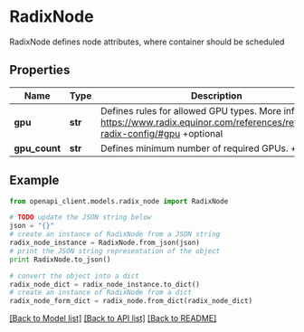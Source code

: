 # RadixNode

RadixNode defines node attributes, where container should be scheduled

## Properties
Name | Type | Description | Notes
------------ | ------------- | ------------- | -------------
**gpu** | **str** | Defines rules for allowed GPU types. More info: https://www.radix.equinor.com/references/reference-radix-config/#gpu +optional | [optional] 
**gpu_count** | **str** | Defines minimum number of required GPUs. +optional | [optional] 

## Example

```python
from openapi_client.models.radix_node import RadixNode

# TODO update the JSON string below
json = "{}"
# create an instance of RadixNode from a JSON string
radix_node_instance = RadixNode.from_json(json)
# print the JSON string representation of the object
print RadixNode.to_json()

# convert the object into a dict
radix_node_dict = radix_node_instance.to_dict()
# create an instance of RadixNode from a dict
radix_node_form_dict = radix_node.from_dict(radix_node_dict)
```
[[Back to Model list]](../README.md#documentation-for-models) [[Back to API list]](../README.md#documentation-for-api-endpoints) [[Back to README]](../README.md)


